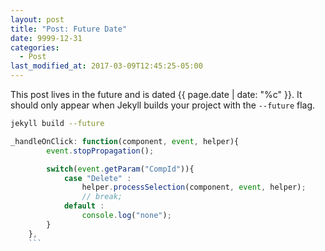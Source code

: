 ```yaml
---
layout: post
title: "Post: Future Date"
date: 9999-12-31
categories:
  - Post
last_modified_at: 2017-03-09T12:45:25-05:00
---
```


This post lives in the future and is dated {{ page.date | date: "%c" }}. It should only appear when Jekyll builds your project with the `--future` flag.

```bash
jekyll build --future
```
```js
_handleOnClick: function(component, event, helper){
		event.stopPropagation();

		switch(event.getParam("CompId")){
			case "Delete" :
				helper.processSelection(component, event, helper);
				// break;
			default :
				console.log("none");
		}
	},
    ```
